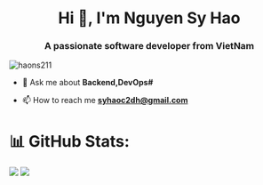 <h1 align="center">Hi 👋, I'm Nguyen Sy Hao</h1>
<h3 align="center">A passionate software developer from VietNam</h3>


<p align="left"> <img src="https://komarev.com/ghpvc/?username=haons211&label=Profile%20views&color=0e75b6&style=flat" alt="haons211" /> </p>

- 💬 Ask me about **Backend,DevOps#**

- 📫 How to reach me **syhaoc2dh@gmail.com**

# 📊 GitHub Stats:
![](https://github-readme-stats.vercel.app/api?username=haons211&theme=dark&hide_border=false&include_all_commits=true&count_private=true)
![](https://github-readme-stats.vercel.app/api/top-langs/?username=haons211&theme=dark&hide_border=false&include_all_commits=true&count_private=true&layout=compact)



